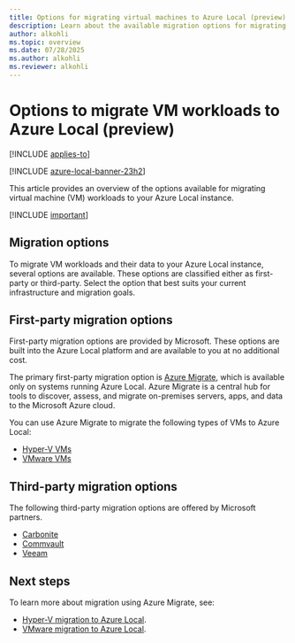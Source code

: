 ```yaml
---
title: Options for migrating virtual machines to Azure Local (preview)
description: Learn about the available migration options for migrating VM workloads to your Azure Local (preview).
author: alkohli
ms.topic: overview
ms.date: 07/28/2025
ms.author: alkohli
ms.reviewer: alkohli
---
```


# Options to migrate VM workloads to Azure Local (preview)

[!INCLUDE [applies-to](../includes/hci-applies-to-23h2.md)]

[!INCLUDE [azure-local-banner-23h2](../includes/azure-local-banner-23h2.md)]

This article provides an overview of the options available for migrating virtual machine (VM) workloads to your Azure Local instance.

[!INCLUDE [important](../includes/hci-preview.md)]

## Migration options

To migrate VM workloads and their data to your Azure Local instance, several options are available. These options are classified either as first-party or third-party. Select the option that best suits your current infrastructure and migration goals.

## First-party migration options

First-party migration options are provided by Microsoft. These options are built into the Azure Local platform and are available to you at no additional cost.

The primary first-party migration option is [Azure Migrate](./migration-azure-migrate-overview.md), which is available only on systems running Azure Local. Azure Migrate is a central hub for tools to discover, assess, and migrate on-premises servers, apps, and data to the Microsoft Azure cloud.

You can use Azure Migrate to migrate the following types of VMs to Azure Local:

   - [Hyper-V VMs](./migration-azure-migrate-overview.md)
   - [VMware VMs](./migration-azure-migrate-vmware-overview.md)

## Third-party migration options

The following third-party migration options are offered by Microsoft partners.

- [Carbonite](https://www.carbonite.com/business/products/migration/)  
- [Commvault](https://www.commvault.com/)  
- [Veeam](https://www.veeam.com/)  

## Next steps

To learn more about migration using Azure Migrate, see:
- [Hyper-V migration to Azure Local](./migration-azure-migrate-overview.md).
- [VMware migration to Azure Local](./migration-azure-migrate-vmware-overview.md).
